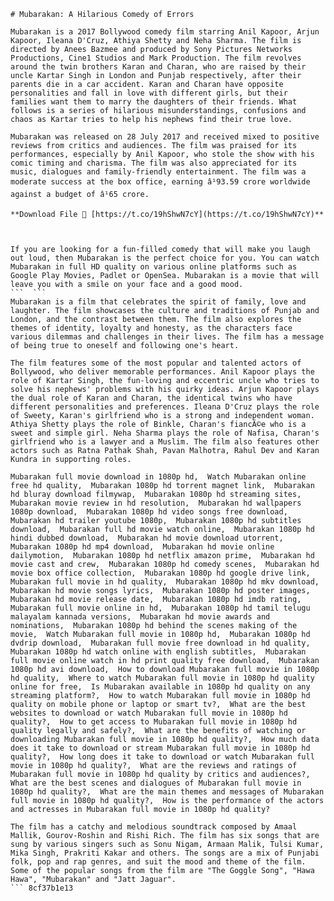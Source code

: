 
 ``` 
# Mubarakan: A Hilarious Comedy of Errors
 
Mubarakan is a 2017 Bollywood comedy film starring Anil Kapoor, Arjun Kapoor, Ileana D'Cruz, Athiya Shetty and Neha Sharma. The film is directed by Anees Bazmee and produced by Sony Pictures Networks Productions, Cine1 Studios and Mark Production. The film revolves around the twin brothers Karan and Charan, who are raised by their uncle Kartar Singh in London and Punjab respectively, after their parents die in a car accident. Karan and Charan have opposite personalities and fall in love with different girls, but their families want them to marry the daughters of their friends. What follows is a series of hilarious misunderstandings, confusions and chaos as Kartar tries to help his nephews find their true love.
 
Mubarakan was released on 28 July 2017 and received mixed to positive reviews from critics and audiences. The film was praised for its performances, especially by Anil Kapoor, who stole the show with his comic timing and charisma. The film was also appreciated for its music, dialogues and family-friendly entertainment. The film was a moderate success at the box office, earning â¹93.59 crore worldwide against a budget of â¹65 crore.
 
**Download File 🌟 [https://t.co/19hShwN7cY](https://t.co/19hShwN7cY)**


 
If you are looking for a fun-filled comedy that will make you laugh out loud, then Mubarakan is the perfect choice for you. You can watch Mubarakan in full HD quality on various online platforms such as Google Play Movies, Padlet or OpenSea. Mubarakan is a movie that will leave you with a smile on your face and a good mood.
 ```  ``` 
Mubarakan is a film that celebrates the spirit of family, love and laughter. The film showcases the culture and traditions of Punjab and London, and the contrast between them. The film also explores the themes of identity, loyalty and honesty, as the characters face various dilemmas and challenges in their lives. The film has a message of being true to oneself and following one's heart.
 
The film features some of the most popular and talented actors of Bollywood, who deliver memorable performances. Anil Kapoor plays the role of Kartar Singh, the fun-loving and eccentric uncle who tries to solve his nephews' problems with his quirky ideas. Arjun Kapoor plays the dual role of Karan and Charan, the identical twins who have different personalities and preferences. Ileana D'Cruz plays the role of Sweety, Karan's girlfriend who is a strong and independent woman. Athiya Shetty plays the role of Binkle, Charan's fiancÃ©e who is a sweet and simple girl. Neha Sharma plays the role of Nafisa, Charan's girlfriend who is a lawyer and a Muslim. The film also features other actors such as Ratna Pathak Shah, Pavan Malhotra, Rahul Dev and Karan Kundra in supporting roles.
 
Mubarakan full movie download in 1080p hd,  Watch Mubarakan online free hd quality,  Mubarakan 1080p hd torrent magnet link,  Mubarakan hd bluray download filmywap,  Mubarakan 1080p hd streaming sites,  Mubarakan movie review in hd resolution,  Mubarakan hd wallpapers 1080p download,  Mubarakan 1080p hd video songs free download,  Mubarakan hd trailer youtube 1080p,  Mubarakan 1080p hd subtitles download,  Mubarakan full hd movie watch online,  Mubarakan 1080p hd hindi dubbed download,  Mubarakan hd movie download utorrent,  Mubarakan 1080p hd mp4 download,  Mubarakan hd movie online dailymotion,  Mubarakan 1080p hd netflix amazon prime,  Mubarakan hd movie cast and crew,  Mubarakan 1080p hd comedy scenes,  Mubarakan hd movie box office collection,  Mubarakan 1080p hd google drive link,  Mubarakan full movie in hd quality,  Mubarakan 1080p hd mkv download,  Mubarakan hd movie songs lyrics,  Mubarakan 1080p hd poster images,  Mubarakan hd movie release date,  Mubarakan 1080p hd imdb rating,  Mubarakan full movie online in hd,  Mubarakan 1080p hd tamil telugu malayalam kannada versions,  Mubarakan hd movie awards and nominations,  Mubarakan 1080p hd behind the scenes making of the movie,  Watch Mubarakan full movie in 1080p hd,  Mubarakan 1080p hd dvdrip download,  Mubarakan full movie free download in hd quality,  Mubarakan 1080p hd watch online with english subtitles,  Mubarakan full movie online watch in hd print quality free download,  Mubarakan 1080p hd avi download,  How to download Mubarakan full movie in 1080p hd quality,  Where to watch Mubarakan full movie in 1080p hd quality online for free,  Is Mubarakan available in 1080p hd quality on any streaming platform?,  How to watch Mubarakan full movie in 1080p hd quality on mobile phone or laptop or smart tv?,  What are the best websites to download or watch Mubarakan full movie in 1080p hd quality?,  How to get access to Mubarakan full movie in 1080p hd quality legally and safely?,  What are the benefits of watching or downloading Mubarakan full movie in 1080p hd quality?,  How much data does it take to download or stream Mubarakan full movie in 1080p hd quality?,  How long does it take to download or watch Mubarakan full movie in 1080p hd quality?,  What are the reviews and ratings of Mubarakan full movie in 1080p hd quality by critics and audiences?,  What are the best scenes and dialogues of Mubarakan full movie in 1080p hd quality?,  What are the main themes and messages of Mubarakan full movie in 1080p hd quality?,  How is the performance of the actors and actresses in Mubarakan full movie in 1080p hd quality?
 
The film has a catchy and melodious soundtrack composed by Amaal Mallik, Gourov-Roshin and Rishi Rich. The film has six songs that are sung by various singers such as Sonu Nigam, Armaan Malik, Tulsi Kumar, Mika Singh, Prakriti Kakar and others. The songs are a mix of Punjabi folk, pop and rap genres, and suit the mood and theme of the film. Some of the popular songs from the film are "The Goggle Song", "Hawa Hawa", "Mubarakan" and "Jatt Jaguar".
 ``` 8cf37b1e13
 
